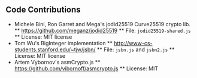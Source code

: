 Code Contributions
------------------

* Michele Bini, Ron Garret and Mega's jodid25519 Curve25519 crypto lib.
** https://github.com/meganz/jodid25519
** File: `jodid25519-shared.js`
** License: MIT license
* Tom Wu's BigInteger implementation
** http://www-cs-students.stanford.edu/~tjw/jsbn/
** File: `jsbn.js` and `jsbn2.js`
** License: MIT license
* Artem Vybornov's asmCrypto.js
** https://github.com/vibornoff/asmcrypto.js
** License: MIT
